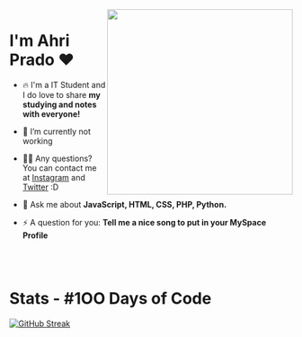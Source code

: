 
<img align="right" height="330em" src="https://user-images.githubusercontent.com/108016103/178108151-24e01ef2-b9f4-4ae6-b1a5-14a78ab85a32.gif"/>
<h1 align="left">I'm Ahri Prado ❤️</h1>

- 🔥 I'm a IT Student and I do love to share **my studying and notes with everyone!**

- 🔭 I’m currently not working

- 👨‍💻 Any questions? You can contact me at <a href="">Instagram</a> and <a href="">Twitter</a> :D

- 💬 Ask me about **JavaScript, HTML, CSS, PHP, Python.**

- ⚡ A question for you: **Tell me a nice song to put in your MySpace Profile**

<br><br>
# Stats - #1OO Days of Code
[![GitHub Streak](http://github-readme-streak-stats.herokuapp.com?user=ahristudies&theme=dracula&hide_border=true)](https://git.io/streak-stats)
